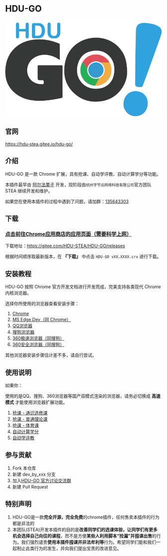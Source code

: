 # HDU-GO

![HDU-GO Logo](./docs/image/logo.png)

## 官网

https://hdu-stea.gitee.io/hdu-go/

## 介绍

HDU-GO 是一款 Chrome 扩展，具有抢课、自动学评教、自动计算学分等功能。

本插件最早由 [阿尔法栗子](https://gitee.com/mzl980425/HDU-GO) 开发，现阶段由`杭州字节云网络科技有限公司`官方团队 STEA 继续开发和维护。

如果您在使用本插件的过程中遇到了问题，请加群：[135643303](https://jq.qq.com/?_wv=1027&k=5Ne7Fg3)

## 下载

### [点击前往Chrome应用商店的应用页面（需要科学上网）](https://chrome.google.com/webstore/detail/hdu-go/gehmlehclpdkeedjlkfpkadglcejfnkj)

下载地址：https://gitee.com/HDU-STEA/HDU-GO/releases

根据时间顺序取最新版本，在 **『下载』** 中点击 `HDU-GO vXX.XXXX.crx` 进行下载。

## 安装教程

HDU-GO 按照 Chrome 官方开发文档进行开发而成，完美支持各类现代 Chrome 内核浏览器。

选择你所使用的浏览器查看安装步骤：

1. [Chrome](install/chrome)
2. [MS Edge Dev（同 Chrome）](install/chrome)
3. [QQ浏览器](install/qq)
4. [搜狗浏览器](install/sogou)
5. [360极速浏览器（同搜狗）](install/sogou)
6. [360安全浏览器（同搜狗）](install/sogou)

其他浏览器安装步骤估计差不多，请自行尝试。

## 使用说明

如果你：

使用的是QQ、搜狗、360浏览器等国产双模式渲染的浏览器，请务必切换成 **高速模式** 才能使用浏览器扩展功能。

1. [抢课 - 通识选修课](usage/tsxxk)
2. [抢课 - 普通理论课](usage/xsxjs)
3. [抢课 - 体育课]()
4. [自动计算学分](usage/count-credit)
5. [自动学评教](usage/auto-rating)

## 参与贡献

1. Fork 本仓库
2. 新建 dev_by_xxx 分支
3. 加入[HDU-GO 官方讨论交流群](https://jq.qq.com/?_wv=1027&k=5Ne7Fg3)
4. 新建 Pull Request

## 特别声明

1. HDU-GO是一款**完全开源，完全免费**的chrome插件，任何售卖本插件的行为都是非法的
2. 本团队(STEA)开发本插件的目的是**改善同学们的选课体验，让同学们有更多机会选择自己向往的课程**，而不是方便**某些人利用脚本“捡漏”并囤课出售**的行为。我们强烈谴责**使用本插件囤课并非法牟利等**行为。希望同学们能和我们一起制止此类行为的发生，并向我们提出宝贵的改进意见。
